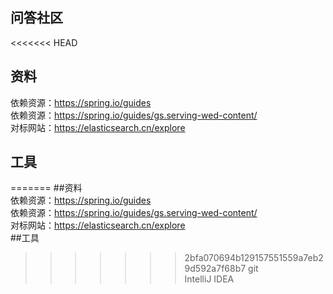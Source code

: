 ## 问答社区 <br/>
<<<<<<< HEAD
## 资料 <br/>
依赖资源：https://spring.io/guides <br/>
依赖资源：https://spring.io/guides/gs.serving-wed-content/ <br/>
对标网站：https://elasticsearch.cn/explore <br/>
## 工具 <br/>
=======
##资料 <br/>
依赖资源：https://spring.io/guides <br/>
依赖资源：https://spring.io/guides/gs.serving-wed-content/ <br/>
对标网站：https://elasticsearch.cn/explore <br/>
##工具 <br/>
>>>>>>> 2bfa070694b129157551559a7eb29d592a7f68b7
git <br/>
IntelliJ IDEA <br/>